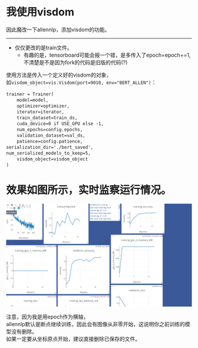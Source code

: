 # 我使用visdom

因此魔改一下allennlp，添加visdom的功能。

---
+ 仅仅更改的是train文件。  
  + 有趣的是，tensorboard可能会报一个错，是多传入了epoch=epoch+=1,  
  不清楚是不是因为fork的代码是旧版的代码(?) 


使用方法是传入一个定义好的visdom的对象，  
如`visdom_object=vis.Visdom(port=9010, env="BERT_ALLEN")`：

```
trainer = Trainer(
    model=model,
    optimizer=optimizer,
    iterator=iterator,
    train_dataset=train_ds,
    cuda_device=0 if USE_GPU else -1,
    num_epochs=config.epochs,
    validation_dataset=val_ds,
    patience=config.patience,
serialization_dir='./bert_saved',
num_serialized_models_to_keep=5,
    visdom_object=visdom_object
)

```
# 效果如图所示，实时监察运行情况。
![](1234.png)

注意，因为我是用epoch作为横轴，  
allennlp默认是断点继续训练，因此会有图像从非零开始，这说明你之前训练的模型没有删除。  
如果一定要从坐标原点开始，建议直接删除已保存的文件。
